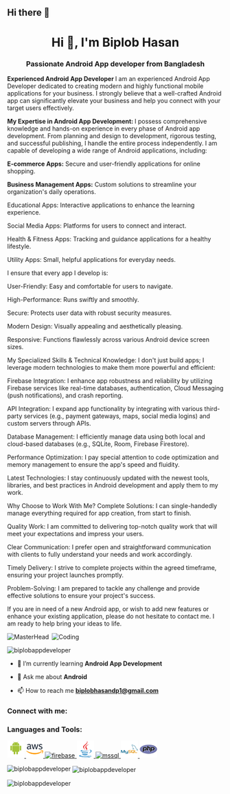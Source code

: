 ## Hi there 👋

<h1 align="center">Hi 👋, I'm Biplob Hasan</h1>
<h3 align="center">Passionate Android App developer from Bangladesh</h3>

<description>
 <b> Experienced Android App Developer </b>
I am an experienced Android App Developer dedicated to creating modern and highly functional mobile applications for your business. I strongly believe that a well-crafted Android app can significantly elevate your business and help you connect with your target users effectively.

 <b>My Expertise in Android App Development: </b>
I possess comprehensive knowledge and hands-on experience in every phase of Android app development. From planning and design to development, rigorous testing, and successful publishing, I handle the entire process independently. I am capable of developing a wide range of Android applications, including:

<b> E-commerce Apps:</b> Secure and user-friendly applications for online shopping.

<b> Business Management Apps:</b> Custom solutions to streamline your organization's daily operations.

Educational Apps: Interactive applications to enhance the learning experience.

Social Media Apps: Platforms for users to connect and interact.

Health & Fitness Apps: Tracking and guidance applications for a healthy lifestyle.

Utility Apps: Small, helpful applications for everyday needs.

I ensure that every app I develop is:

User-Friendly: Easy and comfortable for users to navigate.

High-Performance: Runs swiftly and smoothly.

Secure: Protects user data with robust security measures.

Modern Design: Visually appealing and aesthetically pleasing.

Responsive: Functions flawlessly across various Android device screen sizes.

My Specialized Skills & Technical Knowledge:
I don't just build apps; I leverage modern technologies to make them more powerful and efficient:

Firebase Integration: I enhance app robustness and reliability by utilizing Firebase services like real-time databases, authentication, Cloud Messaging (push notifications), and crash reporting.

API Integration: I expand app functionality by integrating with various third-party services (e.g., payment gateways, maps, social media logins) and custom servers through APIs.

Database Management: I efficiently manage data using both local and cloud-based databases (e.g., SQLite, Room, Firebase Firestore).

Performance Optimization: I pay special attention to code optimization and memory management to ensure the app's speed and fluidity.

Latest Technologies: I stay continuously updated with the newest tools, libraries, and best practices in Android development and apply them to my work.

Why Choose to Work With Me?
Complete Solutions: I can single-handedly manage everything required for app creation, from start to finish.

Quality Work: I am committed to delivering top-notch quality work that will meet your expectations and impress your users.

Clear Communication: I prefer open and straightforward communication with clients to fully understand your needs and work accordingly.

Timely Delivery: I strive to complete projects within the agreed timeframe, ensuring your project launches promptly.

Problem-Solving: I am prepared to tackle any challenge and provide effective solutions to ensure your project's success.

If you are in need of a new Android app, or wish to add new features or enhance your existing application, please do not hesitate to contact me. I am ready to help bring your ideas to life.

</description>

![MasterHead](https://1.bp.blogspot.com/-7A4WynwLsMw/XbBpCXG8fHI/AAAAAAAAMt4/uOa1bpLskYgrwGbllhSu2SDj_Mig8SXJQCLcBGAsYHQ/s1600/2000_600px.gif)
<img align="right" alt="Coding" width="400" src ="https://cdn.dribbble.com/users/1162077/screenshots/3848914/programmer.gif" >

<p align="left"> <img src="https://komarev.com/ghpvc/?username=biplobappdeveloper&label=Profile%20views&color=0e75b6&style=flat" alt="biplobappdeveloper" /> </p>

- 🌱 I’m currently learning **Android App Development**

- 💬 Ask me about **Android**

- 📫 How to reach me **biplobhasandp1@gmail.com**

<h3 align="left">Connect with me:</h3>
<p align="left">
</p>

<h3 align="left">Languages and Tools:</h3>
<p align="left"> <a href="https://developer.android.com" target="_blank" rel="noreferrer"> <img src="https://raw.githubusercontent.com/devicons/devicon/master/icons/android/android-original-wordmark.svg" alt="android" width="40" height="40"/> </a> <a href="https://aws.amazon.com" target="_blank" rel="noreferrer"> <img src="https://raw.githubusercontent.com/devicons/devicon/master/icons/amazonwebservices/amazonwebservices-original-wordmark.svg" alt="aws" width="40" height="40"/> </a> <a href="https://firebase.google.com/" target="_blank" rel="noreferrer"> <img src="https://www.vectorlogo.zone/logos/firebase/firebase-icon.svg" alt="firebase" width="40" height="40"/> </a> <a href="https://www.java.com" target="_blank" rel="noreferrer"> <img src="https://raw.githubusercontent.com/devicons/devicon/master/icons/java/java-original.svg" alt="java" width="40" height="40"/> </a> <a href="https://www.microsoft.com/en-us/sql-server" target="_blank" rel="noreferrer"> <img src="https://www.svgrepo.com/show/303229/microsoft-sql-server-logo.svg" alt="mssql" width="40" height="40"/> </a> <a href="https://www.mysql.com/" target="_blank" rel="noreferrer"> <img src="https://raw.githubusercontent.com/devicons/devicon/master/icons/mysql/mysql-original-wordmark.svg" alt="mysql" width="40" height="40"/> </a> <a href="https://www.php.net" target="_blank" rel="noreferrer"> <img src="https://raw.githubusercontent.com/devicons/devicon/master/icons/php/php-original.svg" alt="php" width="40" height="40"/> </a> </p>

<p><img align="left" src="https://github-readme-stats.vercel.app/api/top-langs?username=biplobappdeveloper&show_icons=true&locale=en&layout=compact" alt="biplobappdeveloper" /></p>

<p>&nbsp;<img align="center" src="https://github-readme-stats.vercel.app/api?username=biplobappdeveloper&show_icons=true&locale=en" alt="biplobappdeveloper" /></p>

<p><img align="center" src="https://github-readme-streak-stats.herokuapp.com/?user=biplobappdeveloper&" alt="biplobappdeveloper" /></p>
